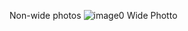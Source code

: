 Non-wide photos
![image0](https://github.com/Ethan43443/UBNL-SCL-Cycle-11-Weather-Balloon/assets/125399829/862fef91-93a6-4eb2-897c-d2e5dd17fa51)
Wide Photto
